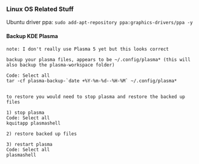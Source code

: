### Linux OS Related Stuff

Ubuntu driver ppa: `sudo add-apt-repository ppa:graphics-drivers/ppa -y`

#### Backup KDE Plasma
```
note: I don't really use Plasma 5 yet but this looks correct

backup your plasma files, appears to be ~/.config/plasma* (this will also backup the plasma-workspace folder)

Code: Select all
tar -cf plasma-backup-`date +%Y-%m-%d--%H-%M` ~/.config/plasma*


to restore you would need to stop plasma and restore the backed up files

1) stop plasma
Code: Select all
kquitapp plasmashell

2) restore backed up files

3) restart plasma
Code: Select all
plasmashell
```
